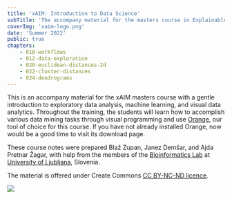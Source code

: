 ```yaml
---
title: 'xAIM: Introduction to Data Science'
subTitle: 'The accompany material for the masters course in Explainable artificial intelligence in healthcare management (xAIM)'
coverImg: 'xaim-logo.png'
date: 'Summer 2022'
public: true
chapters:
    - 010-workflows
    - 012-data-exploration
    - 020-euclidean-distances-2d
    - 022-cluster-distances
    - 024-dendrograms
---
```


This is an accompany material for the xAIM masters course with a gentle introduction to exploratory data analysis, machine learning, and visual data analytics. Throughout the training, the students will learn how to accomplish various data mining tasks through visual programming and use [Orange](http://orangedatamining.com), our tool of choice for this course. If you have not already installed Orange, now would be a good time to visit its download page.

These course notes were prepared Blaž Zupan, Janez Demšar, and Ajda Pretnar Žagar, with help from the members of the [Bioinformatics Lab](http://biolab.si) at [University of Ljubljana](http://www.uni-lj.si), Slovenia.

The material is offered under Create Commons [CC BY-NC-ND licence](https://creativecommons.org/licenses/by-nc-nd/4.0/).

![](cc-by-nc-nd.png)